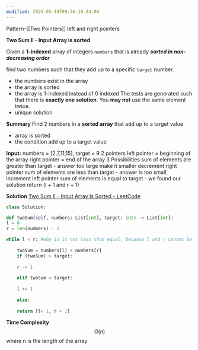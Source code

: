 ```yaml
---
modified: 2025-03-19T09:36:18-04:00
---
```

Pattern-[[Two Pointers]]
left and right pointers

**Two Sum II - Input Array is sorted**

Given a **1-indexed** array of integers `numbers` that is already **_sorted in non-decreasing order_**

find two numbers such that they add up to a specific `target` number.
- the numbers exist in the array
- the array is sorted
- the array is 1-indexed instead of 0 indexed
The tests are generated such that there is **exactly one solution**. You **may not** use the same element twice.
- unique solution

**Summary**
Find 2 numbers in a **sorted array** that add up to a target value
- array is sorted
- the condition add up to a target value

**Input:** numbers = [2,7,11,15], target = 9
2 pointers 
left pointer = beginning of the array
right pointer = end of the array
3 Possibilities
sum of elements are greater than target
	- answer too large make it smaller decrement right pointer 
sum of elements are less than target
	- answer is too small, increment left pointer
sum of elements is equal to target
	- we found our solution return (l + 1 and r + 1)

**Solution**
[Two Sum II - Input Array Is Sorted - LeetCode](https://leetcode.com/problems/two-sum-ii-input-array-is-sorted/submissions/1579001145/)

```python
class Solution:

def twoSum(self, numbers: List[int], target: int) -> List[int]:
l = 0
r = len(numbers) - 1

while l < r: #why is it not less than equal, because l and r cannot be the same
	
	twoSum = numbers[l] + numbers[r]
	if (twoSum) > target:
	
	r -= 1
	
	elif twoSum < target:
	
	l += 1
	
	else:
	
	return [l+ 1, r + 1]
```

**Time Complexity**
$$
O(n)
$$
where n is the length of the array